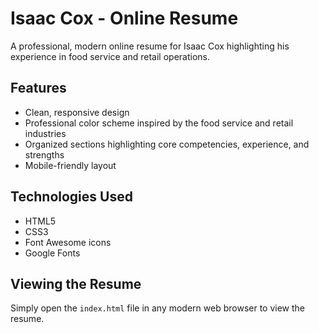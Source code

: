 # Isaac Cox - Online Resume

A professional, modern online resume for Isaac Cox highlighting his experience in food service and retail operations.

## Features

- Clean, responsive design
- Professional color scheme inspired by the food service and retail industries
- Organized sections highlighting core competencies, experience, and strengths
- Mobile-friendly layout

## Technologies Used

- HTML5
- CSS3
- Font Awesome icons
- Google Fonts

## Viewing the Resume

Simply open the `index.html` file in any modern web browser to view the resume.